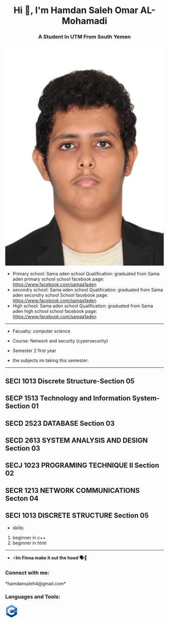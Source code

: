 <h1 align="center">Hi 👋, I'm Hamdan Saleh Omar AL-Mohamadi</h1>
<h3 align="center">A Student In UTM From South Yemen</h3>

<p align="center">
<img src="misc/pictures/my picture.jpg"  height="700" />
</p>

- Primary school: Sama aden school
  Qualification: graduated from Sama aden primary school
  school facebook page: https://www.facebook.com/samaa1aden
- secondry school: Sama aden school
  Qualification: graduated from Sama aden secondry school
  School facebook page: https://www.facebook.com/samaa1aden
- High school: Sama aden school
  Qualification: graduated from Sama aden high school
  school facebook page: https://www.facebook.com/samaa1aden

---------------------------------------------------------------------------------------------------------------------------------------------------------------------------------------------------------------------------------------------------------------------------------

- Facualty: computer science
- Course: Network and security (cypersecurity)
- Semester 2 first year

- the subjects im taking this semester:
-------------------------------------------------------------
  SECI 1013 Discrete Structure-Section 05
-------------------------------------------------------------
  SECP 1513 Technology and Information System-Section 01
-------------------------------------------------------------
  SECD 2523 DATABASE Section 03
-------------------------------------------------------------
  SECD 2613 SYSTEM ANALYSIS AND DESIGN Section 03
-------------------------------------------------------------
  SECJ 1023 PROGRAMING TECHNIQUE II Section 02
-------------------------------------------------------------
  SECR 1213 NETWORK COMMUNICATIONS Secton 04 
-------------------------------------------------------------
  SECI 1013 DISCRETE STRUCTURE Section 05
------------------------------------------------------------------------------------------------------------------------------------------------------------------------------------------------------------------------------------------------------------------------------


-  skills:
  1) beginner in c++
  2) beginner in html

------------------------------------------------------------------------------------------------------------------------------------------------------------------------------------------------------------------------------------------------------------------------------

- ⚡**Im Finna make it out the hood 🗣️🙏**

<h3 align="left">Connect with me:</h3>
*hamdansaleh4@gmail.com*
<p align="left">
</p>

<h3 align="left">Languages and Tools:</h3>
<p align="left"> <a href="https://www.w3schools.com/cpp/" target="_blank" rel="noreferrer"> <img src="https://raw.githubusercontent.com/devicons/devicon/master/icons/cplusplus/cplusplus-original.svg" alt="cplusplus" width="40" height="40"/> </a> </p>
